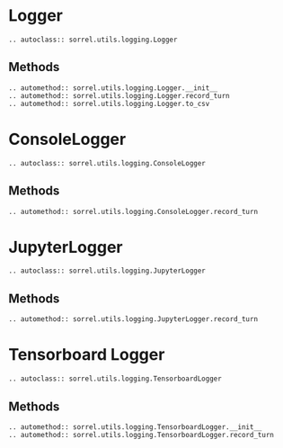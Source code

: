 # Logger
```{eval-rst}
.. autoclass:: sorrel.utils.logging.Logger
```

## Methods
```{eval-rst}
.. automethod:: sorrel.utils.logging.Logger.__init__
.. automethod:: sorrel.utils.logging.Logger.record_turn
.. automethod:: sorrel.utils.logging.Logger.to_csv
```

# ConsoleLogger
```{eval-rst}
.. autoclass:: sorrel.utils.logging.ConsoleLogger
```

## Methods
```{eval-rst}
.. automethod:: sorrel.utils.logging.ConsoleLogger.record_turn
```

# JupyterLogger
```{eval-rst}
.. autoclass:: sorrel.utils.logging.JupyterLogger
```

## Methods
```{eval-rst}
.. automethod:: sorrel.utils.logging.JupyterLogger.record_turn
```

# Tensorboard Logger
```{eval-rst}
.. autoclass:: sorrel.utils.logging.TensorboardLogger
```

## Methods
```{eval-rst}
.. automethod:: sorrel.utils.logging.TensorboardLogger.__init__
.. automethod:: sorrel.utils.logging.TensorboardLogger.record_turn
```